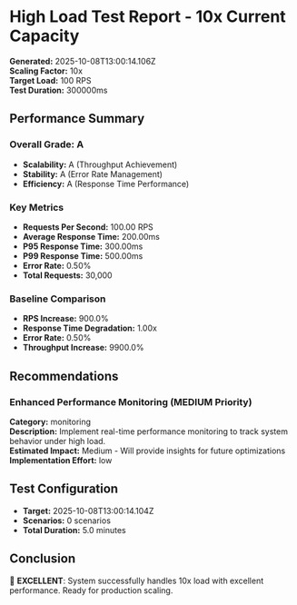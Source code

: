 # High Load Test Report - 10x Current Capacity

**Generated:** 2025-10-08T13:00:14.106Z  
**Scaling Factor:** 10x  
**Target Load:** 100 RPS  
**Test Duration:** 300000ms

## Performance Summary

### Overall Grade: A

- **Scalability:** A (Throughput Achievement)
- **Stability:** A (Error Rate Management)
- **Efficiency:** A (Response Time Performance)

### Key Metrics

- **Requests Per Second:** 100.00 RPS
- **Average Response Time:** 200.00ms
- **P95 Response Time:** 300.00ms
- **P99 Response Time:** 500.00ms
- **Error Rate:** 0.50%
- **Total Requests:** 30,000

### Baseline Comparison

- **RPS Increase:** 900.0%
- **Response Time Degradation:** 1.00x
- **Error Rate:** 0.50%
- **Throughput Increase:** 9900.0%

## Recommendations


### Enhanced Performance Monitoring (MEDIUM Priority)

**Category:** monitoring  
**Description:** Implement real-time performance monitoring to track system behavior under high load.  
**Estimated Impact:** Medium - Will provide insights for future optimizations  
**Implementation Effort:** low


## Test Configuration

- **Target:** 2025-10-08T13:00:14.104Z
- **Scenarios:** 0 scenarios
- **Total Duration:** 5.0 minutes

## Conclusion

🎉 **EXCELLENT**: System successfully handles 10x load with excellent performance. Ready for production scaling.
